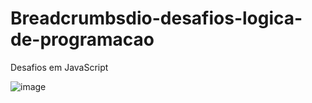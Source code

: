 # Breadcrumbsdio-desafios-logica-de-programacao
Desafios em JavaScript

![image](https://github.com/Thaina-Oliveira/dio-desafios-logica-de-programacao/assets/138075601/c5ed0bd6-7e11-47e1-a22a-ee3dd6832356)
